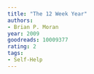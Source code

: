 ```yaml
---
title: "The 12 Week Year"
authors:
- Brian P. Moran
year: 2009
goodreads: 10009377
rating: 2
tags:
- Self-Help
---
```

